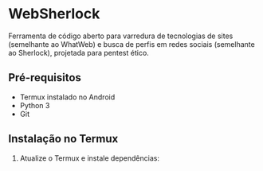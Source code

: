 # WebSherlock

Ferramenta de código aberto para varredura de tecnologias de sites (semelhante ao WhatWeb) e busca de perfis em redes sociais (semelhante ao Sherlock), projetada para pentest ético.

## Pré-requisitos
- Termux instalado no Android
- Python 3
- Git

## Instalação no Termux
1. Atualize o Termux e instale dependências: